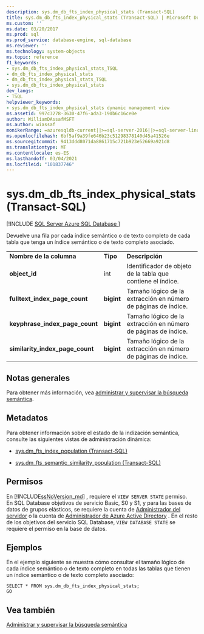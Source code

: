 ```yaml
---
description: sys.dm_db_fts_index_physical_stats (Transact-SQL)
title: sys.dm_db_fts_index_physical_stats (Transact-SQL) | Microsoft Docs
ms.custom: ''
ms.date: 03/20/2017
ms.prod: sql
ms.prod_service: database-engine, sql-database
ms.reviewer: ''
ms.technology: system-objects
ms.topic: reference
f1_keywords:
- sys.dm_db_fts_index_physical_stats_TSQL
- dm_db_fts_index_physical_stats
- dm_db_fts_index_physical_stats_TSQL
- sys.dm_db_fts_index_physical_stats
dev_langs:
- TSQL
helpviewer_keywords:
- sys.dm_db_fts_index_physical_stats dynamic management view
ms.assetid: 997c3278-3630-47f6-ada3-190b6c16ce0e
author: WilliamDAssafMSFT
ms.author: wiassaf
monikerRange: =azuresqldb-current||>=sql-server-2016||>=sql-server-linux-2017||=azuresqldb-mi-current
ms.openlocfilehash: 6bf5af9a39fe646b23c51298378140d45a41526e
ms.sourcegitcommit: 9413ddd8071da8861715c721b923e52669a921d8
ms.translationtype: MT
ms.contentlocale: es-ES
ms.lasthandoff: 03/04/2021
ms.locfileid: "101837746"
---
```

# <a name="sysdm_db_fts_index_physical_stats-transact-sql"></a>sys.dm_db_fts_index_physical_stats (Transact-SQL)
[!INCLUDE [SQL Server Azure SQL Database ](../../includes/applies-to-version/sql-asdb.md)]

  Devuelve una fila por cada índice semántico o de texto completo de cada tabla que tenga un índice semántico o de texto completo asociado.  
  
||||  
|-|-|-|  
|**Nombre de la columna**|**Tipo**|**Descripción**|  
|**object_id**|int|Identificador de objeto de la tabla que contiene el índice.|  
|**fulltext_index_page_count**|**bigint**|Tamaño lógico de la extracción en número de páginas de índice.|  
|**keyphrase_index_page_count**|**bigint**|Tamaño lógico de la extracción en número de páginas de índice.|  
|**similarity_index_page_count**|**bigint**|Tamaño lógico de la extracción en número de páginas de índice.|  
  
## <a name="general-remarks"></a>Notas generales  
 Para obtener más información, vea [administrar y supervisar la búsqueda semántica](../../relational-databases/search/manage-and-monitor-semantic-search.md).  
  
## <a name="metadata"></a>Metadatos  
 Para obtener información sobre el estado de la indización semántica, consulte las siguientes vistas de administración dinámica:  
  
-   [sys.dm_fts_index_population &#40;Transact-SQL&#41;](../../relational-databases/system-dynamic-management-views/sys-dm-fts-index-population-transact-sql.md)  
  
-   [sys.dm_fts_semantic_similarity_population &#40;Transact-SQL&#41;](../../relational-databases/system-dynamic-management-views/sys-dm-fts-semantic-similarity-population-transact-sql.md)  
  
## <a name="permissions"></a>Permisos

En [!INCLUDE[ssNoVersion_md](../../includes/ssnoversion-md.md)] , requiere el `VIEW SERVER STATE` permiso.   
En SQL Database objetivos de servicio Basic, S0 y S1, y para las bases de datos de grupos elásticos, se requiere la cuenta de [Administrador del servidor](/azure/azure-sql/database/logins-create-manage#existing-logins-and-user-accounts-after-creating-a-new-database) o la cuenta de [Administrador de Azure Active Directory](/azure/azure-sql/database/authentication-aad-overview#administrator-structure) . En el resto de los objetivos del servicio SQL Database, `VIEW DATABASE STATE` se requiere el permiso en la base de datos.   

## <a name="examples"></a>Ejemplos  
 En el ejemplo siguiente se muestra cómo consultar el tamaño lógico de cada índice semántico o de texto completo en todas las tablas que tienen un índice semántico o de texto completo asociado:  
  
```  
SELECT * FROM sys.dm_db_fts_index_physical_stats;  
GO  
```  
  
## <a name="see-also"></a>Vea también  
 [Administrar y supervisar la búsqueda semántica](../../relational-databases/search/manage-and-monitor-semantic-search.md)  
  
